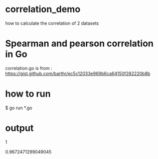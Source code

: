 # correlation_demo
how to calculate the correlation of 2 datasets

# Spearman and pearson correlation in Go
correlation.go is from : https://gist.github.com/barthr/ec5c12033e969b6ca64150f282220b8b


# how to run 
$ go run *.go

# output

1

0.9672471299049045
